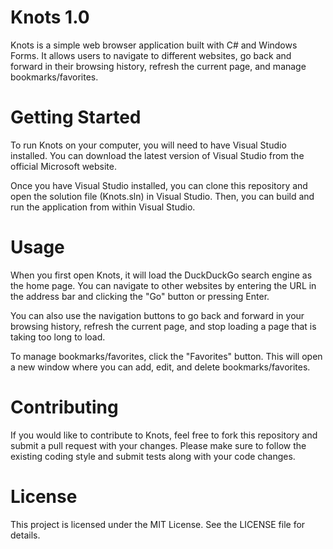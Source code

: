 # Knots 1.0
Knots is a simple web browser application built with C# and Windows Forms. It allows users to navigate to different websites, go back and forward in their browsing history, refresh the current page, and manage bookmarks/favorites.

# Getting Started
To run Knots on your computer, you will need to have Visual Studio installed. You can download the latest version of Visual Studio from the official Microsoft website.

Once you have Visual Studio installed, you can clone this repository and open the solution file (Knots.sln) in Visual Studio. Then, you can build and run the application from within Visual Studio.

# Usage
When you first open Knots, it will load the DuckDuckGo search engine as the home page. You can navigate to other websites by entering the URL in the address bar and clicking the "Go" button or pressing Enter.

You can also use the navigation buttons to go back and forward in your browsing history, refresh the current page, and stop loading a page that is taking too long to load.

To manage bookmarks/favorites, click the "Favorites" button. This will open a new window where you can add, edit, and delete bookmarks/favorites.

# Contributing
If you would like to contribute to Knots, feel free to fork this repository and submit a pull request with your changes. Please make sure to follow the existing coding style and submit tests along with your code changes.

# License
This project is licensed under the MIT License. See the LICENSE file for details.

